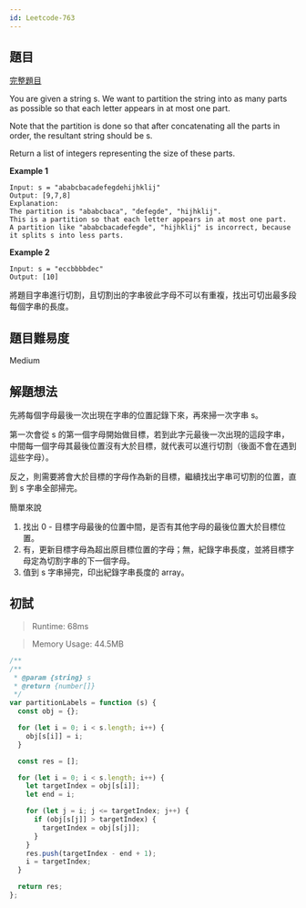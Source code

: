 ```yaml
---
id: Leetcode-763
---
```


## 題目

[完整題目](https://leetcode.com/problems/partition-labels/)

You are given a string s. We want to partition the string into as many parts as possible so that each letter appears in at most one part.

Note that the partition is done so that after concatenating all the parts in order, the resultant string should be s.

Return a list of integers representing the size of these parts.

**Example 1**

```
Input: s = "ababcbacadefegdehijhklij"
Output: [9,7,8]
Explanation:
The partition is "ababcbaca", "defegde", "hijhklij".
This is a partition so that each letter appears in at most one part.
A partition like "ababcbacadefegde", "hijhklij" is incorrect, because it splits s into less parts.
```

**Example 2**

```
Input: s = "eccbbbbdec"
Output: [10]
```

將題目字串進行切割，且切割出的字串彼此字母不可以有重複，找出可切出最多段每個字串的長度。

## 題目難易度

Medium

## 解題想法

先將每個字母最後一次出現在字串的位置記錄下來，再來掃一次字串 s。

第一次會從 s 的第一個字母開始做目標，若到此字元最後一次出現的這段字串，中間每一個字母其最後位置沒有大於目標，就代表可以進行切割（後面不會在遇到這些字母）。

反之，則需要將會大於目標的字母作為新的目標，繼續找出字串可切割的位置，直到 s 字串全部掃完。

簡單來說

1. 找出 0 - 目標字母最後的位置中間，是否有其他字母的最後位置大於目標位置。
2. 有，更新目標字母為超出原目標位置的字母；無，紀錄字串長度，並將目標字母定為切割字串的下一個字母。
3. 值到 s 字串掃完，印出紀錄字串長度的 array。

## 初試

> Runtime: 68ms

> Memory Usage: 44.5MB

```javascript
/**
/**
 * @param {string} s
 * @return {number[]}
 */
var partitionLabels = function (s) {
  const obj = {};

  for (let i = 0; i < s.length; i++) {
    obj[s[i]] = i;
  }

  const res = [];

  for (let i = 0; i < s.length; i++) {
    let targetIndex = obj[s[i]];
    let end = i;

    for (let j = i; j <= targetIndex; j++) {
      if (obj[s[j]] > targetIndex) {
        targetIndex = obj[s[j]];
      }
    }
    res.push(targetIndex - end + 1);
    i = targetIndex;
  }

  return res;
};
```
